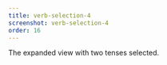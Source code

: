 ```yaml
---
title: verb-selection-4
screenshot: verb-selection-4
order: 16
---
```

The expanded view with two tenses selected.
